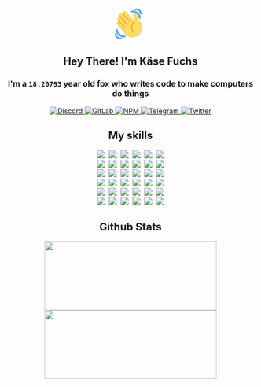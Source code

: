 <div><p align=center><img src=./resources/images/wave.gif width=64px height=64px></p><h2 align=center>Hey There! I'm Käse Fuchs</h2><h3 align=center>I'm a <code>18.20793</code> year old fox who writes code to make computers do things</h3><p align=center><a href=https://discord.com/users/507526681125322772><img alt=Discord src="https://img.shields.io/badge/Discord-5865F2?logo=discord&logoColor=white&style=flat-square#bec8f6b02ce9bb212e4cf601b41cf6ba"> </a><a href=https://gitlab.com/kasefuchs><img alt=GitLab src="https://img.shields.io/badge/GitLab-330F63?logo=gitlab&logoColor=white&style=flat-square#bec8f6b02ce9bb212e4cf601b41cf6ba"> </a><a href=https://npmjs.com/~kasefuchs><img alt=NPM src="https://img.shields.io/badge/NPM-CB3837?logo=npm&logoColor=white&style=flat-square#bec8f6b02ce9bb212e4cf601b41cf6ba"> </a><a href=https://t.me/kasefuchs><img alt=Telegram src="https://img.shields.io/badge/Telegram-2CA5E0?logo=telegram&logoColor=white&style=flat-square#bec8f6b02ce9bb212e4cf601b41cf6ba"> </a><a href=https://twitter.com/kasefuchs><img alt=Twitter src="https://img.shields.io/badge/Twitter-1DA1F2?logo=twitter&logoColor=white&style=flat-square#bec8f6b02ce9bb212e4cf601b41cf6ba"></a></p><h2 align=center>My skills</h2><p align=center><a href=https://aws.amazon.com/ ><picture><source srcset="https://skillicons.dev/icons?i=aws&theme=dark#bec8f6b02ce9bb212e4cf601b41cf6ba" media="(prefers-color-scheme: dark)"><source srcset="https://skillicons.dev/icons?i=aws&theme=light#bec8f6b02ce9bb212e4cf601b41cf6ba" media="(prefers-color-scheme: light), (prefers-color-scheme: no-preference)"><img src="https://skillicons.dev/icons?i=aws&theme=light#bec8f6b02ce9bb212e4cf601b41cf6ba"></picture></a>&nbsp;&nbsp;<a href=https://en.wikipedia.org/wiki/Bash_(Unix_shell)><picture><source srcset="https://skillicons.dev/icons?i=bash&theme=dark#bec8f6b02ce9bb212e4cf601b41cf6ba" media="(prefers-color-scheme: dark)"><source srcset="https://skillicons.dev/icons?i=bash&theme=light#bec8f6b02ce9bb212e4cf601b41cf6ba" media="(prefers-color-scheme: light), (prefers-color-scheme: no-preference)"><img src="https://skillicons.dev/icons?i=bash&theme=light#bec8f6b02ce9bb212e4cf601b41cf6ba"></picture></a>&nbsp;&nbsp;<a href=https://discord.com/developers/docs><picture><source srcset="https://skillicons.dev/icons?i=bots&theme=dark#bec8f6b02ce9bb212e4cf601b41cf6ba" media="(prefers-color-scheme: dark)"><source srcset="https://skillicons.dev/icons?i=bots&theme=light#bec8f6b02ce9bb212e4cf601b41cf6ba" media="(prefers-color-scheme: light), (prefers-color-scheme: no-preference)"><img src="https://skillicons.dev/icons?i=bots&theme=light#bec8f6b02ce9bb212e4cf601b41cf6ba"></picture></a>&nbsp;&nbsp;<a href=https://www.cloudflare.com/ ><picture><source srcset="https://skillicons.dev/icons?i=cloudflare&theme=dark#bec8f6b02ce9bb212e4cf601b41cf6ba" media="(prefers-color-scheme: dark)"><source srcset="https://skillicons.dev/icons?i=cloudflare&theme=light#bec8f6b02ce9bb212e4cf601b41cf6ba" media="(prefers-color-scheme: light), (prefers-color-scheme: no-preference)"><img src="https://skillicons.dev/icons?i=cloudflare&theme=light#bec8f6b02ce9bb212e4cf601b41cf6ba"></picture></a>&nbsp;&nbsp;<a href=https://en.wikipedia.org/wiki/CSS><picture><source srcset="https://skillicons.dev/icons?i=css&theme=dark#bec8f6b02ce9bb212e4cf601b41cf6ba" media="(prefers-color-scheme: dark)"><source srcset="https://skillicons.dev/icons?i=css&theme=light#bec8f6b02ce9bb212e4cf601b41cf6ba" media="(prefers-color-scheme: light), (prefers-color-scheme: no-preference)"><img src="https://skillicons.dev/icons?i=css&theme=light#bec8f6b02ce9bb212e4cf601b41cf6ba"></picture></a>&nbsp;&nbsp;<a href=https://www.docker.com/ ><picture><source srcset="https://skillicons.dev/icons?i=docker&theme=dark#bec8f6b02ce9bb212e4cf601b41cf6ba" media="(prefers-color-scheme: dark)"><source srcset="https://skillicons.dev/icons?i=docker&theme=light#bec8f6b02ce9bb212e4cf601b41cf6ba" media="(prefers-color-scheme: light), (prefers-color-scheme: no-preference)"><img src="https://skillicons.dev/icons?i=docker&theme=light#bec8f6b02ce9bb212e4cf601b41cf6ba"></picture></a><br><a href=https://www.electronjs.org/ ><picture><source srcset="https://skillicons.dev/icons?i=electron&theme=dark#bec8f6b02ce9bb212e4cf601b41cf6ba" media="(prefers-color-scheme: dark)"><source srcset="https://skillicons.dev/icons?i=electron&theme=light#bec8f6b02ce9bb212e4cf601b41cf6ba" media="(prefers-color-scheme: light), (prefers-color-scheme: no-preference)"><img src="https://skillicons.dev/icons?i=electron&theme=light#bec8f6b02ce9bb212e4cf601b41cf6ba"></picture></a>&nbsp;&nbsp;<a href=https://expressjs.com/ ><picture><source srcset="https://skillicons.dev/icons?i=express&theme=dark#bec8f6b02ce9bb212e4cf601b41cf6ba" media="(prefers-color-scheme: dark)"><source srcset="https://skillicons.dev/icons?i=express&theme=light#bec8f6b02ce9bb212e4cf601b41cf6ba" media="(prefers-color-scheme: light), (prefers-color-scheme: no-preference)"><img src="https://skillicons.dev/icons?i=express&theme=light#bec8f6b02ce9bb212e4cf601b41cf6ba"></picture></a>&nbsp;&nbsp;<a href=https://www.figma.com/ ><picture><source srcset="https://skillicons.dev/icons?i=figma&theme=dark#bec8f6b02ce9bb212e4cf601b41cf6ba" media="(prefers-color-scheme: dark)"><source srcset="https://skillicons.dev/icons?i=figma&theme=light#bec8f6b02ce9bb212e4cf601b41cf6ba" media="(prefers-color-scheme: light), (prefers-color-scheme: no-preference)"><img src="https://skillicons.dev/icons?i=figma&theme=light#bec8f6b02ce9bb212e4cf601b41cf6ba"></picture></a>&nbsp;&nbsp;<a href=https://firebase.google.com/ ><picture><source srcset="https://skillicons.dev/icons?i=firebase&theme=dark#bec8f6b02ce9bb212e4cf601b41cf6ba" media="(prefers-color-scheme: dark)"><source srcset="https://skillicons.dev/icons?i=firebase&theme=light#bec8f6b02ce9bb212e4cf601b41cf6ba" media="(prefers-color-scheme: light), (prefers-color-scheme: no-preference)"><img src="https://skillicons.dev/icons?i=firebase&theme=light#bec8f6b02ce9bb212e4cf601b41cf6ba"></picture></a>&nbsp;&nbsp;<a href=https://flask.palletsprojects.com/ ><picture><source srcset="https://skillicons.dev/icons?i=flask&theme=dark#bec8f6b02ce9bb212e4cf601b41cf6ba" media="(prefers-color-scheme: dark)"><source srcset="https://skillicons.dev/icons?i=flask&theme=light#bec8f6b02ce9bb212e4cf601b41cf6ba" media="(prefers-color-scheme: light), (prefers-color-scheme: no-preference)"><img src="https://skillicons.dev/icons?i=flask&theme=light#bec8f6b02ce9bb212e4cf601b41cf6ba"></picture></a>&nbsp;&nbsp;<a href=https://cloud.google.com/ ><picture><source srcset="https://skillicons.dev/icons?i=gcp&theme=dark#bec8f6b02ce9bb212e4cf601b41cf6ba" media="(prefers-color-scheme: dark)"><source srcset="https://skillicons.dev/icons?i=gcp&theme=light#bec8f6b02ce9bb212e4cf601b41cf6ba" media="(prefers-color-scheme: light), (prefers-color-scheme: no-preference)"><img src="https://skillicons.dev/icons?i=gcp&theme=light#bec8f6b02ce9bb212e4cf601b41cf6ba"></picture></a><br><a href=https://git-scm.com/ ><picture><source srcset="https://skillicons.dev/icons?i=git&theme=dark#bec8f6b02ce9bb212e4cf601b41cf6ba" media="(prefers-color-scheme: dark)"><source srcset="https://skillicons.dev/icons?i=git&theme=light#bec8f6b02ce9bb212e4cf601b41cf6ba" media="(prefers-color-scheme: light), (prefers-color-scheme: no-preference)"><img src="https://skillicons.dev/icons?i=git&theme=light#bec8f6b02ce9bb212e4cf601b41cf6ba"></picture></a>&nbsp;&nbsp;<a href=https://github.com/ ><picture><source srcset="https://skillicons.dev/icons?i=github&theme=dark#bec8f6b02ce9bb212e4cf601b41cf6ba" media="(prefers-color-scheme: dark)"><source srcset="https://skillicons.dev/icons?i=github&theme=light#bec8f6b02ce9bb212e4cf601b41cf6ba" media="(prefers-color-scheme: light), (prefers-color-scheme: no-preference)"><img src="https://skillicons.dev/icons?i=github&theme=light#bec8f6b02ce9bb212e4cf601b41cf6ba"></picture></a>&nbsp;&nbsp;<a href=https://gitlab.com/ ><picture><source srcset="https://skillicons.dev/icons?i=gitlab&theme=dark#bec8f6b02ce9bb212e4cf601b41cf6ba" media="(prefers-color-scheme: dark)"><source srcset="https://skillicons.dev/icons?i=gitlab&theme=light#bec8f6b02ce9bb212e4cf601b41cf6ba" media="(prefers-color-scheme: light), (prefers-color-scheme: no-preference)"><img src="https://skillicons.dev/icons?i=gitlab&theme=light#bec8f6b02ce9bb212e4cf601b41cf6ba"></picture></a>&nbsp;&nbsp;<a href=https://www.heroku.com/ ><picture><source srcset="https://skillicons.dev/icons?i=heroku&theme=dark#bec8f6b02ce9bb212e4cf601b41cf6ba" media="(prefers-color-scheme: dark)"><source srcset="https://skillicons.dev/icons?i=heroku&theme=light#bec8f6b02ce9bb212e4cf601b41cf6ba" media="(prefers-color-scheme: light), (prefers-color-scheme: no-preference)"><img src="https://skillicons.dev/icons?i=heroku&theme=light#bec8f6b02ce9bb212e4cf601b41cf6ba"></picture></a>&nbsp;&nbsp;<a href=https://en.wikipedia.org/wiki/HTML><picture><source srcset="https://skillicons.dev/icons?i=html&theme=dark#bec8f6b02ce9bb212e4cf601b41cf6ba" media="(prefers-color-scheme: dark)"><source srcset="https://skillicons.dev/icons?i=html&theme=light#bec8f6b02ce9bb212e4cf601b41cf6ba" media="(prefers-color-scheme: light), (prefers-color-scheme: no-preference)"><img src="https://skillicons.dev/icons?i=html&theme=light#bec8f6b02ce9bb212e4cf601b41cf6ba"></picture></a>&nbsp;&nbsp;<a href=https://en.wikipedia.org/wiki/JavaScript><picture><source srcset="https://skillicons.dev/icons?i=js&theme=dark#bec8f6b02ce9bb212e4cf601b41cf6ba" media="(prefers-color-scheme: dark)"><source srcset="https://skillicons.dev/icons?i=js&theme=light#bec8f6b02ce9bb212e4cf601b41cf6ba" media="(prefers-color-scheme: light), (prefers-color-scheme: no-preference)"><img src="https://skillicons.dev/icons?i=js&theme=light#bec8f6b02ce9bb212e4cf601b41cf6ba"></picture></a><br><a href=https://en.wikipedia.org/wiki/Linux><picture><source srcset="https://skillicons.dev/icons?i=linux&theme=dark#bec8f6b02ce9bb212e4cf601b41cf6ba" media="(prefers-color-scheme: dark)"><source srcset="https://skillicons.dev/icons?i=linux&theme=light#bec8f6b02ce9bb212e4cf601b41cf6ba" media="(prefers-color-scheme: light), (prefers-color-scheme: no-preference)"><img src="https://skillicons.dev/icons?i=linux&theme=light#bec8f6b02ce9bb212e4cf601b41cf6ba"></picture></a>&nbsp;&nbsp;<a href=https://mui.com/ ><picture><source srcset="https://skillicons.dev/icons?i=materialui&theme=dark#bec8f6b02ce9bb212e4cf601b41cf6ba" media="(prefers-color-scheme: dark)"><source srcset="https://skillicons.dev/icons?i=materialui&theme=light#bec8f6b02ce9bb212e4cf601b41cf6ba" media="(prefers-color-scheme: light), (prefers-color-scheme: no-preference)"><img src="https://skillicons.dev/icons?i=materialui&theme=light#bec8f6b02ce9bb212e4cf601b41cf6ba"></picture></a>&nbsp;&nbsp;<a href=https://en.wikipedia.org/wiki/Markdown><picture><source srcset="https://skillicons.dev/icons?i=md&theme=dark#bec8f6b02ce9bb212e4cf601b41cf6ba" media="(prefers-color-scheme: dark)"><source srcset="https://skillicons.dev/icons?i=md&theme=light#bec8f6b02ce9bb212e4cf601b41cf6ba" media="(prefers-color-scheme: light), (prefers-color-scheme: no-preference)"><img src="https://skillicons.dev/icons?i=md&theme=light#bec8f6b02ce9bb212e4cf601b41cf6ba"></picture></a>&nbsp;&nbsp;<a href=https://www.mongodb.com/ ><picture><source srcset="https://skillicons.dev/icons?i=mongodb&theme=dark#bec8f6b02ce9bb212e4cf601b41cf6ba" media="(prefers-color-scheme: dark)"><source srcset="https://skillicons.dev/icons?i=mongodb&theme=light#bec8f6b02ce9bb212e4cf601b41cf6ba" media="(prefers-color-scheme: light), (prefers-color-scheme: no-preference)"><img src="https://skillicons.dev/icons?i=mongodb&theme=light#bec8f6b02ce9bb212e4cf601b41cf6ba"></picture></a>&nbsp;&nbsp;<a href=https://www.mysql.com/ ><picture><source srcset="https://skillicons.dev/icons?i=mysql&theme=dark#bec8f6b02ce9bb212e4cf601b41cf6ba" media="(prefers-color-scheme: dark)"><source srcset="https://skillicons.dev/icons?i=mysql&theme=light#bec8f6b02ce9bb212e4cf601b41cf6ba" media="(prefers-color-scheme: light), (prefers-color-scheme: no-preference)"><img src="https://skillicons.dev/icons?i=mysql&theme=light#bec8f6b02ce9bb212e4cf601b41cf6ba"></picture></a>&nbsp;&nbsp;<a href=https://nextjs.org/ ><picture><source srcset="https://skillicons.dev/icons?i=nextjs&theme=dark#bec8f6b02ce9bb212e4cf601b41cf6ba" media="(prefers-color-scheme: dark)"><source srcset="https://skillicons.dev/icons?i=nextjs&theme=light#bec8f6b02ce9bb212e4cf601b41cf6ba" media="(prefers-color-scheme: light), (prefers-color-scheme: no-preference)"><img src="https://skillicons.dev/icons?i=nextjs&theme=light#bec8f6b02ce9bb212e4cf601b41cf6ba"></picture></a><br><a href=https://nodejs.org/en/ ><picture><source srcset="https://skillicons.dev/icons?i=nodejs&theme=dark#bec8f6b02ce9bb212e4cf601b41cf6ba" media="(prefers-color-scheme: dark)"><source srcset="https://skillicons.dev/icons?i=nodejs&theme=light#bec8f6b02ce9bb212e4cf601b41cf6ba" media="(prefers-color-scheme: light), (prefers-color-scheme: no-preference)"><img src="https://skillicons.dev/icons?i=nodejs&theme=light#bec8f6b02ce9bb212e4cf601b41cf6ba"></picture></a>&nbsp;&nbsp;<a href=https://www.postgresql.org/ ><picture><source srcset="https://skillicons.dev/icons?i=postgres&theme=dark#bec8f6b02ce9bb212e4cf601b41cf6ba" media="(prefers-color-scheme: dark)"><source srcset="https://skillicons.dev/icons?i=postgres&theme=light#bec8f6b02ce9bb212e4cf601b41cf6ba" media="(prefers-color-scheme: light), (prefers-color-scheme: no-preference)"><img src="https://skillicons.dev/icons?i=postgres&theme=light#bec8f6b02ce9bb212e4cf601b41cf6ba"></picture></a>&nbsp;&nbsp;<a href=https://learn.microsoft.com/en-us/powershell/ ><picture><source srcset="https://skillicons.dev/icons?i=powershell&theme=dark#bec8f6b02ce9bb212e4cf601b41cf6ba" media="(prefers-color-scheme: dark)"><source srcset="https://skillicons.dev/icons?i=powershell&theme=light#bec8f6b02ce9bb212e4cf601b41cf6ba" media="(prefers-color-scheme: light), (prefers-color-scheme: no-preference)"><img src="https://skillicons.dev/icons?i=powershell&theme=light#bec8f6b02ce9bb212e4cf601b41cf6ba"></picture></a>&nbsp;&nbsp;<a href=https://www.python.org/ ><picture><source srcset="https://skillicons.dev/icons?i=py&theme=dark#bec8f6b02ce9bb212e4cf601b41cf6ba" media="(prefers-color-scheme: dark)"><source srcset="https://skillicons.dev/icons?i=py&theme=light#bec8f6b02ce9bb212e4cf601b41cf6ba" media="(prefers-color-scheme: light), (prefers-color-scheme: no-preference)"><img src="https://skillicons.dev/icons?i=py&theme=light#bec8f6b02ce9bb212e4cf601b41cf6ba"></picture></a>&nbsp;&nbsp;<a href=https://www.raspberrypi.org/ ><picture><source srcset="https://skillicons.dev/icons?i=raspberrypi&theme=dark#bec8f6b02ce9bb212e4cf601b41cf6ba" media="(prefers-color-scheme: dark)"><source srcset="https://skillicons.dev/icons?i=raspberrypi&theme=light#bec8f6b02ce9bb212e4cf601b41cf6ba" media="(prefers-color-scheme: light), (prefers-color-scheme: no-preference)"><img src="https://skillicons.dev/icons?i=raspberrypi&theme=light#bec8f6b02ce9bb212e4cf601b41cf6ba"></picture></a>&nbsp;&nbsp;<a href=https://reactjs.org/ ><picture><source srcset="https://skillicons.dev/icons?i=react&theme=dark#bec8f6b02ce9bb212e4cf601b41cf6ba" media="(prefers-color-scheme: dark)"><source srcset="https://skillicons.dev/icons?i=react&theme=light#bec8f6b02ce9bb212e4cf601b41cf6ba" media="(prefers-color-scheme: light), (prefers-color-scheme: no-preference)"><img src="https://skillicons.dev/icons?i=react&theme=light#bec8f6b02ce9bb212e4cf601b41cf6ba"></picture></a><br><a href=https://redux.js.org/ ><picture><source srcset="https://skillicons.dev/icons?i=redux&theme=dark#bec8f6b02ce9bb212e4cf601b41cf6ba" media="(prefers-color-scheme: dark)"><source srcset="https://skillicons.dev/icons?i=redux&theme=light#bec8f6b02ce9bb212e4cf601b41cf6ba" media="(prefers-color-scheme: light), (prefers-color-scheme: no-preference)"><img src="https://skillicons.dev/icons?i=redux&theme=light#bec8f6b02ce9bb212e4cf601b41cf6ba"></picture></a>&nbsp;&nbsp;<a href=https://en.wikipedia.org/wiki/Regular_expression><picture><source srcset="https://skillicons.dev/icons?i=regex&theme=dark#bec8f6b02ce9bb212e4cf601b41cf6ba" media="(prefers-color-scheme: dark)"><source srcset="https://skillicons.dev/icons?i=regex&theme=light#bec8f6b02ce9bb212e4cf601b41cf6ba" media="(prefers-color-scheme: light), (prefers-color-scheme: no-preference)"><img src="https://skillicons.dev/icons?i=regex&theme=light#bec8f6b02ce9bb212e4cf601b41cf6ba"></picture></a>&nbsp;&nbsp;<a href=https://en.wikipedia.org/wiki/Sass_(stylesheet_language)><picture><source srcset="https://skillicons.dev/icons?i=sass&theme=dark#bec8f6b02ce9bb212e4cf601b41cf6ba" media="(prefers-color-scheme: dark)"><source srcset="https://skillicons.dev/icons?i=sass&theme=light#bec8f6b02ce9bb212e4cf601b41cf6ba" media="(prefers-color-scheme: light), (prefers-color-scheme: no-preference)"><img src="https://skillicons.dev/icons?i=sass&theme=light#bec8f6b02ce9bb212e4cf601b41cf6ba"></picture></a>&nbsp;&nbsp;<a href=https://www.typescriptlang.org/ ><picture><source srcset="https://skillicons.dev/icons?i=ts&theme=dark#bec8f6b02ce9bb212e4cf601b41cf6ba" media="(prefers-color-scheme: dark)"><source srcset="https://skillicons.dev/icons?i=ts&theme=light#bec8f6b02ce9bb212e4cf601b41cf6ba" media="(prefers-color-scheme: light), (prefers-color-scheme: no-preference)"><img src="https://skillicons.dev/icons?i=ts&theme=light#bec8f6b02ce9bb212e4cf601b41cf6ba"></picture></a>&nbsp;&nbsp;<a href=https://unity.com/ ><picture><source srcset="https://skillicons.dev/icons?i=unity&theme=dark#bec8f6b02ce9bb212e4cf601b41cf6ba" media="(prefers-color-scheme: dark)"><source srcset="https://skillicons.dev/icons?i=unity&theme=light#bec8f6b02ce9bb212e4cf601b41cf6ba" media="(prefers-color-scheme: light), (prefers-color-scheme: no-preference)"><img src="https://skillicons.dev/icons?i=unity&theme=light#bec8f6b02ce9bb212e4cf601b41cf6ba"></picture></a>&nbsp;&nbsp;<a href=https://workers.cloudflare.com/ ><picture><source srcset="https://skillicons.dev/icons?i=workers&theme=dark#bec8f6b02ce9bb212e4cf601b41cf6ba" media="(prefers-color-scheme: dark)"><source srcset="https://skillicons.dev/icons?i=workers&theme=light#bec8f6b02ce9bb212e4cf601b41cf6ba" media="(prefers-color-scheme: light), (prefers-color-scheme: no-preference)"><img src="https://skillicons.dev/icons?i=workers&theme=light#bec8f6b02ce9bb212e4cf601b41cf6ba"></picture></a><br></p><h2 align=center>Github Stats</h2><p align=center><picture><source srcset="https://github-readme-stats-kasefuchs.vercel.app/api/?count_private=true&hide_border=true&hide_rank=true&line_height=20&hide_title=true&username=Kasefuchs&theme=dark#bec8f6b02ce9bb212e4cf601b41cf6ba" media="(prefers-color-scheme: dark)"><source srcset="https://github-readme-stats-kasefuchs.vercel.app/api/?count_private=true&hide_border=true&hide_rank=true&line_height=20&hide_title=true&username=Kasefuchs&theme=light#bec8f6b02ce9bb212e4cf601b41cf6ba" media="(prefers-color-scheme: light), (prefers-color-scheme: no-preference)"><img align=middle width=350 height=140 src="https://github-readme-stats-kasefuchs.vercel.app/api/?count_private=true&hide_border=true&hide_rank=true&line_height=20&hide_title=true&username=Kasefuchs&theme=light#bec8f6b02ce9bb212e4cf601b41cf6ba"></picture><picture><source srcset="https://github-readme-stats-kasefuchs.vercel.app/api/top-langs/?count_private=true&hide_border=true&layout=compact&username=Kasefuchs&theme=dark#bec8f6b02ce9bb212e4cf601b41cf6ba" media="(prefers-color-scheme: dark)"><source srcset="https://github-readme-stats-kasefuchs.vercel.app/api/top-langs/?count_private=true&hide_border=true&layout=compact&username=Kasefuchs&theme=light#bec8f6b02ce9bb212e4cf601b41cf6ba" media="(prefers-color-scheme: light), (prefers-color-scheme: no-preference)"><img align=middle width=350 height=140 src="https://github-readme-stats-kasefuchs.vercel.app/api/top-langs/?count_private=true&hide_border=true&layout=compact&username=Kasefuchs&theme=light#bec8f6b02ce9bb212e4cf601b41cf6ba"></picture></p><img src="https://hit.yhype.me/github/profile?user_id=64592097#bec8f6b02ce9bb212e4cf601b41cf6ba" alt=""></div>